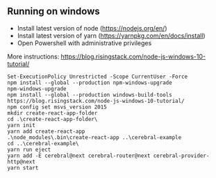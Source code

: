 ## Running on windows

- Install latest version of node (https://nodejs.org/en/)
- Install latest version of yarn (https://yarnpkg.com/en/docs/install)
- Open Powershell with administrative privileges


More instructions: https://blog.risingstack.com/node-js-windows-10-tutorial/

```batch
Set-ExecutionPolicy Unrestricted -Scope CurrentUser -Force
npm install --global --production npm-windows-upgrade
npm-windows-upgrade
npm install --global --production windows-build-tools
https://blog.risingstack.com/node-js-windows-10-tutorial/
npm config set msvs_version 2015
mkdir create-react-app-folder
cd .\create-react-app-folder\
yarn init
yarn add create-react-app
.\node_modules\.bin\create-react-app ..\cerebral-example
cd ..\cerebral-example\
yarn run eject
yarn add -E cerebral@next cerebral-router@next cerebral-provider-http@next
yarn start
```